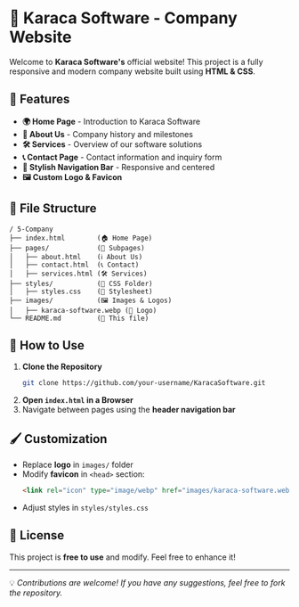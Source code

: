 # 🚀 Karaca Software - Company Website

Welcome to **Karaca Software's** official website! This project is a fully responsive and modern company website built using **HTML & CSS**. 

## 📌 Features
- **🌍 Home Page** - Introduction to Karaca Software
- **📖 About Us** - Company history and milestones
- **🛠 Services** - Overview of our software solutions
- **📞 Contact Page** - Contact information and inquiry form
- **🎨 Stylish Navigation Bar** - Responsive and centered
- **🖼 Custom Logo & Favicon**

## 📂 File Structure
```
/ 5-Company
├── index.html        (🏠 Home Page)
├── pages/            (📄 Subpages)
│   ├── about.html    (ℹ️ About Us)
│   ├── contact.html  (📞 Contact)
│   ├── services.html (🛠 Services)
├── styles/           (🎨 CSS Folder)
│   ├── styles.css    (💅 Stylesheet)
├── images/           (🖼 Images & Logos)
│   ├── karaca-software.webp (🚀 Logo)
└── README.md         (📜 This file)
```

## 🎯 How to Use
1. **Clone the Repository**
   ```sh
   git clone https://github.com/your-username/KaracaSoftware.git
   ```
2. **Open `index.html` in a Browser**
3. Navigate between pages using the **header navigation bar**

## 🖌 Customization
- Replace **logo** in `images/` folder
- Modify **favicon** in `<head>` section:
  ```html
  <link rel="icon" type="image/webp" href="images/karaca-software.webp">
  ```
- Adjust styles in `styles/styles.css`

## 📜 License
This project is **free to use** and modify. Feel free to enhance it! 

---
💡 *Contributions are welcome! If you have any suggestions, feel free to fork the repository.*
